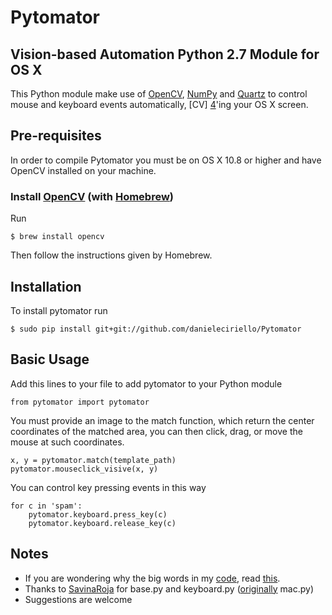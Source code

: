 # Pytomator

## Vision-based Automation Python 2.7 Module for OS X


This Python module make use of [OpenCV][1], [NumPy][2] and [Quartz][3] to control mouse and keyboard events automatically, [CV] [4]'ing your OS X screen.

## Pre-requisites

In order to compile Pytomator you must be on OS X 10.8 or higher and have OpenCV installed on your machine.

### Install [OpenCV](http://opencv.org/) (with [Homebrew](http://brew.sh/))
Run 

	$ brew install opencv

Then follow the instructions given by Homebrew.

## Installation

To install pytomator run

	$ sudo pip install git+git://github.com/danieleciriello/Pytomator


## Basic Usage

Add this lines to your file to add pytomator to your Python module

	from pytomator import pytomator

You must provide an image to the match function, which return the center coordinates of the matched area, you can then click, drag, or move the mouse at such coordinates. 

	x, y = pytomator.match(template_path)
    pytomator.mouseclick_visive(x, y)

You can control key pressing events in this way

	for c in 'spam':
	    pytomator.keyboard.press_key(c)
	    pytomator.keyboard.release_key(c)

## Notes

+ If you are wondering why the big words in my [code](https://github.com/danieleciriello/Pytomator/blob/master/pytomator.py), read [this](http://ergoemacs.org/emacs/proper_way_to_use_Sublime_Text_minimap.html).
+ Thanks to [SavinaRoja](https://github.com/SavinaRoja) for base.py and keyboard.py ([originally](https://github.com/SavinaRoja/PyUserInput) mac.py)
+ Suggestions are welcome

[1]: http://opencv.org/ "http://opencv.org/"
[2]: http://www.numpy.org/ "http://www.numpy.org/"
[3]: https://developer.apple.com/library/mac/documentation/GraphicsImaging/Reference/Quartz2D_Collection/_index.html "https://developer.apple.com/library/mac/documentation/GraphicsImaging/Reference/Quartz2D_Collection/_index.html"
[4]: http://en.wikipedia.org/wiki/Computer_vision "Computer Vision"